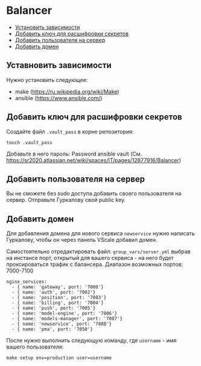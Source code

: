 # Balancer

- [Установить зависимости](#dependency)
- [Добавить ключ для расшифровки секретов](#vault)
- [Добавить пользователя на сервер](#user)
- [Добавить домен](#domain)

## <a name="dependency"></a>Уставновить зависимости
Нужно установить следующее:
 - make (https://ru.wikipedia.org/wiki/Make)
 - ansible (https://www.ansible.com/)

## <a name="vault"></a> Добавить ключ для расшифровки секретов
Создайте файл `.vault_pass` в корне репозитория:
```
touch .vault_pass
```
Добавьте в него пароль: Password ansible vault (См. https://sr2020.atlassian.net/wiki/spaces/IT/pages/12877916/Balancer)

## <a name="user"></a> Добавить пользователя на сервер
Вы не сможете без sudo доступа добавить своего пользователя на сервер.
Отправьте Гуркалову свой public key.

## <a name="domain"></a> Добавить домен
Для добавления домена для нового сервиса `newservice` нужно написать Гуркалову, чтобы он через панель VScale добавил домен.

Самостоятельно отредактировать файл: `group_vars/server.yml` выбрав на инстансе порт, открытый для вашего сервиса - на него будет проксироваться трафик с балансера.
Диапазон возможных портов: 7000-7100
```
nginx_services:
  - { name: 'gateway', port: '7000'}
  - { name: 'auth', port: '7002'}
  - { name: 'position', port: '7003'}
  - { name: 'billing', port: '7004'}
  - { name: 'push', port: '7005'}
  - { name: 'model-engine', port: '7006'}
  - { name: 'models-manager', port: '7007'}
  - { name: 'newservice', port: '7008'}
  - { name: 'pma', port: '7050'}

```

После нужно выполнить следующую команду, где `username` - имя вашего пользователя:
```
make setup env=production user=username
```
